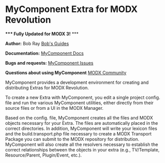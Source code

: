 MyComponent Extra for MODX Revolution
=======================================

**\*\*\* Fully Updated for MODX 3!** ***

**Author:** Bob Ray [Bob's Guides](https://bobsguides.com)

**Documentation:** [MyComponent Docs](https://bobsguides.com/mycomponent-tutorial.html)

**Bugs and requests:** [MyComponent Issues](https://github.com/BobRay/MyComponent/issues)

**Questions about using MyComponent** [MODX Community](https://community.modx.com)

MyComponent provides a development environment for creating and distributing Extras
for MODX Revolution.


To create a new Extra with MyComponent, you edit a single project config. file and run the various MyComponent utilities, either directly from their source files or from a UI in the MODX Manager.

Based on the config. file, MyComponent creates all the files and MODX objects necessary for your Extra. The files are automatically placed in the correct directories. In addition, MyComponent will write your lexicon files and the build.transport.php file necessary to create a MODX Transport Package you can submit to the MODX repository for distribution. MyComponent will also create all the resolvers necessary to establish the correct relationships between the objects in your extra (e.g., TV/Template, Resource/Parent, Plugin/Event, etc.).
